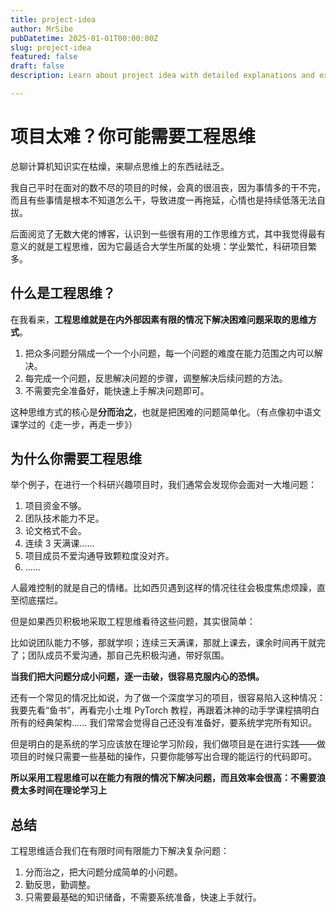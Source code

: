 ```yaml
---
title: project-idea
author: MrSibe
pubDatetime: 2025-01-01T00:00:00Z
slug: project-idea
featured: false
draft: false
description: Learn about project idea with detailed explanations and examples.

---
```


# 项目太难？你可能需要工程思维

总聊计算机知识实在枯燥，来聊点思维上的东西祛祛乏。

我自己平时在面对的数不尽的项目的时候，会真的很沮丧，因为事情多的干不完，而且有些事情是根本不知道怎么干，导致进度一再拖延，心情也是持续低落无法自拔。

后面阅览了无数大佬的博客，认识到一些很有用的工作思维方式，其中我觉得最有意义的就是工程思维，因为它最适合大学生所属的处境：学业繁忙，科研项目繁多。

## 什么是工程思维？

在我看来，**工程思维就是在内外部因素有限的情况下解决困难问题采取的思维方式**。

1. 把众多问题分隔成一个一个小问题，每一个问题的难度在能力范围之内可以解决。
2. 每完成一个问题，反思解决问题的步骤，调整解决后续问题的方法。
3. 不需要完全准备好，能快速上手解决问题即可。

这种思维方式的核心是**分而治之**，也就是把困难的问题简单化。（有点像初中语文课学过的《走一步，再走一步》）

## 为什么你需要工程思维

举个例子，在进行一个科研兴趣项目时，我们通常会发现你会面对一大堆问题：

1. 项目资金不够。
2. 团队技术能力不足。
3. 论文格式不会。
4. 连续 3 天满课......
5. 项目成员不爱沟通导致颗粒度没对齐。
6. ......

人最难控制的就是自己的情绪。比如西贝遇到这样的情况往往会极度焦虑烦躁，直至彻底摆烂。

但是如果西贝积极地采取工程思维看待这些问题，其实很简单：

比如说团队能力不够，那就学呗；连续三天满课，那就上课去，课余时间再干就完了；团队成员不爱沟通，那自己先积极沟通，带好氛围。

**当我们把大问题分成小问题，逐一击破，很容易克服内心的恐惧。**

还有一个常见的情况比如说，为了做一个深度学习的项目，很容易陷入这种情况：我要先看“鱼书”，再看完小土堆 PyTorch 教程，再跟着沐神的动手学课程搞明白所有的经典架构...... 我们常常会觉得自己还没有准备好，要系统学完所有知识。

但是明白的是系统的学习应该放在理论学习阶段，我们做项目是在进行实践——做项目的时候只需要一些基础的操作，只要你能够写出合理的能运行的代码即可。

**所以采用工程思维可以在能力有限的情况下解决问题，而且效率会很高：不需要浪费太多时间在理论学习上**

## 总结

工程思维适合我们在有限时间有限能力下解决复杂问题：

1. 分而治之，把大问题分成简单的小问题。
2. 勤反思，勤调整。
3. 只需要最基础的知识储备，不需要系统准备，快速上手就行。


